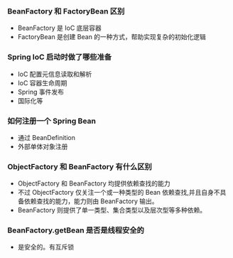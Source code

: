 ### BeanFactory 和 FactoryBean 区别

- BeanFactory 是 IoC 底层容器
- FactoryBean 是创建 Bean 的一种方式，帮助实现复杂的初始化逻辑

### Spring IoC 启动时做了哪些准备

- IoC 配置元信息读取和解析
- IoC 容器生命周期
- Spring 事件发布
- 国际化等

### 如何注册一个 Spring Bean

- 通过 BeanDefinition
- 外部单体对象注册

### ObjectFactory 和 BeanFactory 有什么区别

- ObjectFactory 和 BeanFactory 均提供依赖查找的能力
- 不过 ObjectFactory 仅关注一个或一种类型的 Bean 依赖查找,并且自身不具备依赖查找的能力，能力则由 BeanFactory 输出。
- BeanFactory 则提供了单一类型、集合类型以及层次型等多种依赖。

### BeanFactory.getBean 是否是线程安全的

- 是安全的。有互斥锁